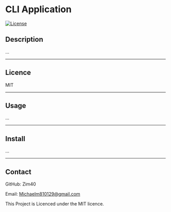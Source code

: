 
# CLI Application


[![License](https://img.shields.io/badge/License-MIT-blue.svg)](https://opensource.org/licenses/MIT)
## Description
...


***
## Licence 
MIT



***
## Usage
...


***
## Install
...


***
## Contact
GitHub: Zim40


Email: Michaelm810129@gmail.com


This Project is Licenced under the MIT licence.